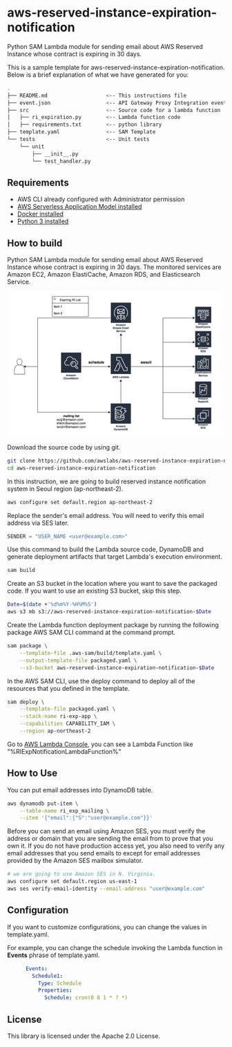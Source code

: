 # aws-reserved-instance-expiration-notification

 Python SAM Lambda module for sending email about AWS Reserved Instance whose contract is expiring in 30 days.

 This is a sample template for aws-reserved-instance-expiration-notification. Below is a brief explanation of what we have generated for you:

```bash
.
├── README.md                   <-- This instructions file
├── event.json                  <-- API Gateway Proxy Integration event payload
├── src                         <-- Source code for a lambda function
│   ├── ri_expiration.py        <-- Lambda function code
│   ├── requirements.txt        <-- python library
├── template.yaml               <-- SAM Template
└── tests                       <-- Unit tests
    └── unit
        ├── __init__.py
        └── test_handler.py
```

## Requirements

* AWS CLI already configured with Administrator permission
* [AWS Serverless Application Model installed](https://docs.aws.amazon.com/serverless-application-model/latest/developerguide/serverless-sam-cli-install.html)
* [Docker installed](https://www.docker.com/community-edition)
* [Python 3 installed](https://www.python.org/downloads/)


## How to build

 Python SAM Lambda module for sending email about AWS Reserved Instance whose contract is expiring in 30 days.
 The monitored services are Amazon EC2, Amazon ElastiCache, Amazon RDS, and Elasticsearch Service.

![screenshot](ri_expiration_notification_design_serverless.png)

Download the source code by using git.

```bash
git clone https://github.com/awslabs/aws-reserved-instance-expiration-notification.git
cd aws-reserved-instance-expiration-notification
```

In this instruction, we are going to build reserved instance notification system in Seoul region (ap-northeast-2).

```bash
aws configure set default.region ap-northeast-2
``` 

Replace the sender's email address. You will need to verify this email address via SES later. 

```python
SENDER = "USER_NAME <user@example.com>"
```

Use this command to build the Lambda source code, DynamoDB and generate deployment artifacts that target Lambda's execution environment.

```bash
sam build
```

Create an S3 bucket in the location where you want to save the packaged code. If you want to use an existing S3 bucket, skip this step.

```bash
Date=$(date +'%d%m%Y-%H%M%S')
aws s3 mb s3://aws-reserved-instance-expiration-notification-$Date
```

Create the Lambda function deployment package by running the following package AWS SAM CLI command at the command prompt.

```bash
sam package \
    --template-file .aws-sam/build/template.yaml \
    --output-template-file packaged.yaml \
    --s3-bucket aws-reserved-instance-expiration-notification-$Date
```

In the AWS SAM CLI, use the deploy command to deploy all of the resources that you defined in the template.

```bash 
sam deploy \
    --template-file packaged.yaml \
    --stack-name ri-exp-app \
    --capabilities CAPABILITY_IAM \
    --region ap-northeast-2
```

Go to [AWS Lambda Console](https://ap-northeast-2.console.aws.amazon.com/lambda), you can see a Lambda Function like "%RIExpNotificationLambdaFunction%" 

## How to Use

You can put email addresses into DynamoDB table.

```bash
aws dynamodb put-item \
    --table-name ri_exp_mailing \
    --item '{"email":{"S":"user@example.com"}}'
```

Before you can send an email using Amazon SES, you must verify the address or domain that you are sending the email from to prove that you own it. If you do not have production access yet, you also need to verify any email addresses that you send emails to except for email addresses provided by the Amazon SES mailbox simulator.

```bash
# we are going to use Amazon SES in N. Virginia.
aws configure set default.region us-east-1
aws ses verify-email-identity --email-address "user@example.com"
```

## Configuration

If you want to customize configurations, you can change the values in template.yaml.

For example, you can change the schedule invoking the Lambda function in **Events** phrase of template.yaml.

```yaml
      Events:
        Schedule1:
          Type: Schedule
          Properties:
            Schedule: cron(0 8 1 * ? *)
```

## License 

This library is licensed under the Apache 2.0 License.
